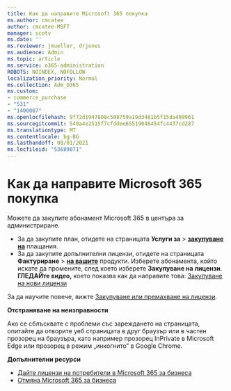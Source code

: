 ```yaml
---
title: Как да направите Microsoft 365 покупка
ms.author: cmcatee
author: cmcatee-MSFT
manager: scotv
ms.date: ''
ms.reviewer: jmueller, drjones
ms.audience: Admin
ms.topic: article
ms.service: o365-administration
ROBOTS: NOINDEX, NOFOLLOW
localization_priority: Normal
ms.collection: Adm_O365
ms.custom:
- commerce_purchase
- "531"
- "1400007"
ms.openlocfilehash: 9f72d1947808c508759a19d3481b5f15da409961
ms.sourcegitcommit: 540a4e2515f7cfddee65519046454fc4437cd287
ms.translationtype: MT
ms.contentlocale: bg-BG
ms.lasthandoff: 08/01/2021
ms.locfileid: "53689071"
---
```

# <a name="how-to-make-a-microsoft-365-purchase"></a>Как да направите Microsoft 365 покупка

Можете да закупите абонамент Microsoft 365 в центъра за администриране.
  
- За да закупите план, отидете на страницата **Услуги за** \> **[закупуване на](https://go.microsoft.com/fwlink/p/?linkid=868433)** плащания.
- За да закупите допълнителни лицензи, отидете на страницата **Фактуриране** \> **[на вашите](https://go.microsoft.com/fwlink/p/?linkid=842054)** продукти. Изберете абонамента, който искате да промените, след което изберете **Закупуване на лицензи**.\
**ГЛЕДАЙте видео,** което показва как да направите това: [Закупуване на нови лицензи](https://go.microsoft.com/fwlink/p/?linkid=2154857)
  
За да научите повече, вижте [Закупуване или премахване на лицензи](/microsoft-365/commerce/licenses/buy-licenses).

**Отстраняване на неизправности**

Ако се сблъсквате с проблеми със зареждането на страницата, опитайте да отворите уеб страницата в друг браузър или в частен прозорец на браузъра, като например прозорец InPrivate в Microsoft Edge или прозорец в режим „инкогнито“ в Google Chrome.

**Допълнителни ресурси**
  
- [Дайте лицензи на потребители в Microsoft 365 за бизнеса](/microsoft-365/admin/add-users/add-users)
- [Отмяна Microsoft 365 за бизнеса](/microsoft-365/commerce/subscriptions/cancel-your-subscription)
